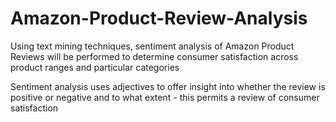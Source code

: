 # Amazon-Product-Review-Analysis
Using text mining techniques, sentiment analysis of Amazon Product Reviews will be performed to determine consumer satisfaction across product ranges and particular categories 

Sentiment analysis uses adjectives to offer insight into whether the review is positive or negative and to what extent - this permits a review of consumer satisfaction

